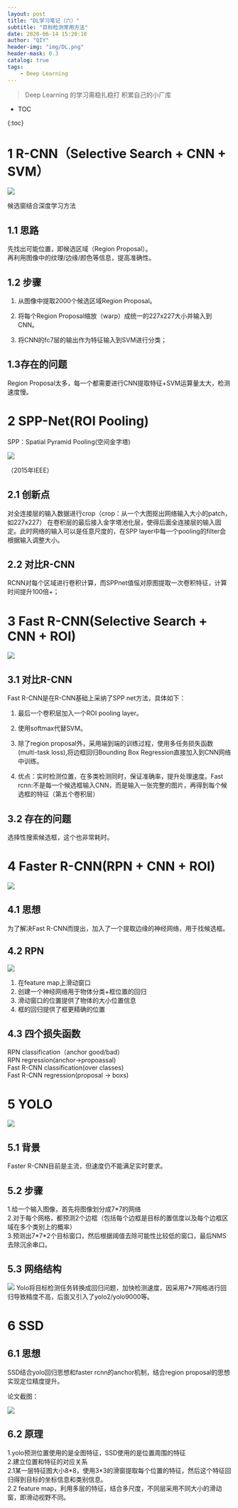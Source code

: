 ```yaml
---
layout: post
title: "DL学习笔记（六）"
subtitle: "目标检测常用方法"
date: 2020-06-14 15:20:18
author: "QIY"
header-img: "img/DL.png"
header-mask: 0.3
catalog: true
tags:
    - Deep Learning
---
```


> Deep Learning 的学习需稳扎稳打 积累自己的小厂库

* TOC

{:toc}
# 1 R-CNN（Selective Search + CNN + SVM）

![](/img/in-post/200614-target-detection/132b39621693e0f0004fcd82242d4fa9.png)

候选窗结合深度学习方法

## 1.1 思路

先找出可能位置，即候选区域（Region Proposal）。<br />
再利用图像中的纹理/边缘/颜色等信息，提高准确性。

## 1.2 步骤

1.  从图像中提取2000个候选区域Region Proposal。
2.  将每个Region Proposal缩放（warp）成统一的227x227大小并输入到CNN。

3.  将CNN的fc7层的输出作为特征输入到SVM进行分类；

## 1.3存在的问题

Region Proposal太多，每一个都需要进行CNN提取特征+SVM运算量太大，检测速度慢。

# 2 SPP-Net(ROI Pooling)

SPP：Spatial Pyramid Pooling(空间金字塔)

![](/img/in-post/200614-target-detection/757c8c1dcbe4a8c2ae66cfd13f9237e0.png)

（2015年IEEE）

## 2.1 创新点

对全连接层的输入数据进行crop（crop：从一个大图抠出网络输入大小的patch，如227x227）
在卷积层的最后接入金字塔池化层，使得后面全连接层的输入固定。此时网络的输入可以是任意尺度的，在SPP
layer中每一个pooling的filter会根据输入调整大小。

## 2.2 对比R-CNN

RCNN对每个区域进行卷积计算，而SPPnet值愮对原图提取一次卷积特征，计算时间提升100倍+；

# 3 Fast R-CNN(Selective Search + CNN + ROI)

![](/img/in-post/200614-target-detection/f3e2af43352746c5c7062a83476c596c.png)

## 3.1 对比R-CNN

Fast R-CNN是在R-CNN基础上采纳了SPP net方法，具体如下：

1.  最后一个卷积层加入一个ROI pooling layer。<br />
2.  使用softmax代替SVM。<br />
3.  除了region proposal外，采用端到端的训练过程，使用多任务损失函数(multi-task
    loss),将边框回归Bounding Box Regression直接加入到CNN网络中训练。

1.  优点：实时检测位置，在多类检测同时，保证准确率，提升处理速度。Fast rcnn:不是每一个候选框输入CNN，而是输入一张完整的图片，再得到每个候选框的特征（第五个卷积层）

## 3.2 存在的问题

选择性搜索候选框，这个也非常耗时。

# 4 Faster R-CNN(RPN + CNN + ROI)

![](/img/in-post/200614-target-detection/7cb6691054f50044f15f61e96b1a2ab6.png)

## 4.1 思想

为了解决Fast R-CNN而提出，加入了一个提取边缘的神经网络，用于找候选框。

## 4.2 RPN

![](/img/in-post/200614-target-detection/1107783297e11d53b313893fd83792da.png)

1.  在feature map上滑动窗口<br />
2.  创建一个神经网络用于物体分类+框位置的回归<br />
3.  滑动窗口的位置提供了物体的大小位置信息<br />
4.  框的回归提供了框更精确的位置<br />

## 4.3 四个损失函数

RPN classification（anchor good/bad）<br />
RPN regression(anchor-\>propoassal)<br />
Fast R-CNN classification(over classes)<br />
Fast R-CNN regression(proposal -\> boxs)<br />
# 5 YOLO

![](/img/in-post/200614-target-detection/803d650f54039182f8a462275bffabf0.png)

## 5.1 背景

Faster R-CNN目前是主流，但速度仍不能满足实时要求。

## 5.2 步骤

1.给一个输入图像，首先将图像划分成7\*7的网络<br />
2.对于每个网格，都预测2个边框（包括每个边框是目标的置信度以及每个边框区域在多个类别上的概率）<br />
3.预测出7\*7\*2个目标窗口，然后根据阈值去除可能性比较低的窗口，最后NMS去除沉余串口。<br />
## 5.3 网络结构

![](/img/in-post/200614-target-detection/46bdef5345888b2457cec55b254c7c62.png)
Yolo将目标检测任务转换成回归问题，加快检测速度，因采用7\*7网格进行回归导致精度不高，后面又引入了yolo2/yolo9000等。

# 6 SSD

## 6.1 思想
SSD结合yolo回归思想和faster rcnn的anchor机制，结合region
proposal的思想实现定位精度提升。

论文截图：

![](/img/in-post/200614-target-detection/fab7b82a767de0aaf6fe74146a815ed7.png)

## 6.2 原理

1.yolo预测位置使用的是全图特征，SSD使用的是位置周围的特征<br />
2.建立位置和特征的对应关系<br />
2.1某一层特征图大小8\*8，使用3\*3的滑窗提取每个位置的特征，然后这个特征回归得到目标的坐标信息和类别信息。<br />
2.2 feature map，利用多层的特征，结合多尺度，不同层采用不同大小的滑动窗，即滑动视野不同。

